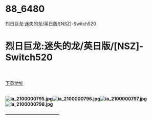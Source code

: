 # 88_6480
烈日巨龙:迷失的龙/英日版/[NSZ]-Switch520
# 烈日巨龙:迷失的龙/英日版/[NSZ]-Switch520
 <br/></br>
[下载地址](https://www.switch520.cc/article/6480 "下载地址")
<br/></br>

<p><span><strong><img src="https://ddcdn.jd.com/ddimg/jfs/t1/119473/7/17824/100733/5f76fb4dE1d2931b1/d04bf051d708a54a.jpg" alt="ia_2100000795.jpg" title="ia_2100000795.jpg"><img src="https://ddcdn.jd.com/ddimg/jfs/t1/125886/7/14032/74042/5f76fb4eE52847e4b/c103970a395f8cae.jpg" alt="ia_2100000796.jpg" title="ia_2100000796.jpg"><img src="https://ddcdn.jd.com/ddimg/jfs/t1/134252/18/11601/69886/5f76fb4eE9703e44e/6f04bb92dd18e010.jpg" alt="ia_2100000797.jpg" title="ia_2100000797.jpg"><img src="https://ddcdn.jd.com/ddimg/jfs/t1/146675/39/9852/92713/5f76fb4eE1a164084/858f9ebf51b9c40f.jpg" alt="ia_2100000798.jpg" title="ia_2100000798.jpg"> &nbsp; &nbsp;<br></strong></span></p>
<p></p>
<p></p>
<p><span><strong>————————————</strong></span></p>
